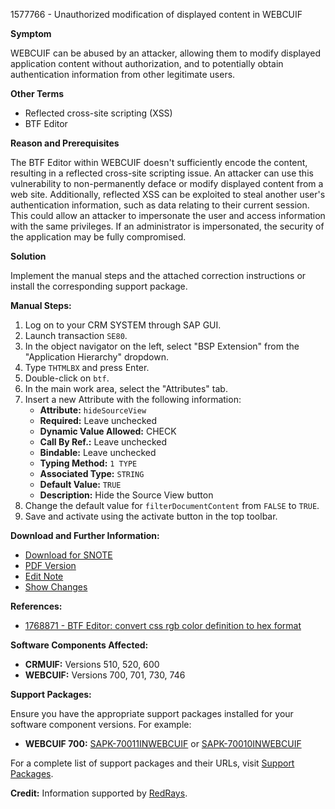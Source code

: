 1577766 - Unauthorized modification of displayed content in WEBCUIF

**Symptom**

WEBCUIF can be abused by an attacker, allowing them to modify displayed application content without authorization, and to potentially obtain authentication information from other legitimate users.

**Other Terms**

- Reflected cross-site scripting (XSS)
- BTF Editor

**Reason and Prerequisites**

The BTF Editor within WEBCUIF doesn't sufficiently encode the content, resulting in a reflected cross-site scripting issue. An attacker can use this vulnerability to non-permanently deface or modify displayed content from a web site. Additionally, reflected XSS can be exploited to steal another user's authentication information, such as data relating to their current session. This could allow an attacker to impersonate the user and access information with the same privileges. If an administrator is impersonated, the security of the application may be fully compromised.

**Solution**

Implement the manual steps and the attached correction instructions or install the corresponding support package.

**Manual Steps:**

1. Log on to your CRM SYSTEM through SAP GUI.
2. Launch transaction `SE80`.
3. In the object navigator on the left, select "BSP Extension" from the "Application Hierarchy" dropdown.
4. Type `THTMLBX` and press Enter.
5. Double-click on `btf`.
6. In the main work area, select the "Attributes" tab.
7. Insert a new Attribute with the following information:
   - **Attribute:** `hideSourceView`
   - **Required:** Leave unchecked
   - **Dynamic Value Allowed:** CHECK
   - **Call By Ref.:** Leave unchecked
   - **Bindable:** Leave unchecked
   - **Typing Method:** `1 TYPE`
   - **Associated Type:** `STRING`
   - **Default Value:** `TRUE`
   - **Description:** Hide the Source View button
8. Change the default value for `filterDocumentContent` from `FALSE` to `TRUE`.
9. Save and activate using the activate button in the top toolbar.

**Download and Further Information:**

- [Download for SNOTE](https://me.sap.com/notes/0040000009361912017)
- [PDF Version](https://me.sap.com/support/sfm/notes/print/0001577766?language=en-US&token=ECD73AABE88AD03B65FBE1F0F3F0DFBC)
- [Edit Note](https://me.sap.com/support/notes/edit/0001577766)
- [Show Changes](https://me.sap.com/support/notes/compare/0001577766)
  
**References:**

- [1768871 - BTF Editor: convert css rgb color definition to hex format](https://me.sap.com/notes/1768871)

**Software Components Affected:**

- **CRMUIF:** Versions 510, 520, 600
- **WEBCUIF:** Versions 700, 701, 730, 746

**Support Packages:**

Ensure you have the appropriate support packages installed for your software component versions. For example:
- **WEBCUIF 700:** [SAPK-70011INWEBCUIF](https://me.sap.com/supportpackage/SAPK-70011INWEBCUIF) or [SAPK-70010INWEBCUIF](https://me.sap.com/supportpackage/SAPK-70010INWEBCUIF)

For a complete list of support packages and their URLs, visit [Support Packages](https://me.sap.com/supportpackage/).

**Credit:**
Information supported by [RedRays](https://redrays.io).